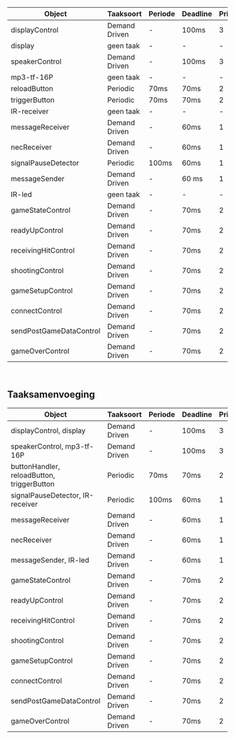 | Object | Taaksoort | Periode | Deadline | Prioriteit |
|--------|-----------|---------|----------|------------|
| displayControl | Demand Driven | - | 100ms |  3 |
| display | geen taak | - | - | - |
| speakerControl | Demand Driven | - | 100ms | 3 |
| mp3-tf-16P | geen taak | - | - | - |
| reloadButton | Periodic | 70ms | 70ms | 2 |
| triggerButton | Periodic | 70ms | 70ms | 2 |
| IR-receiver | geen taak | - | - | - |
| messageReceiver | Demand Driven | - |60ms | 1 |
| necReceiver | Demand Driven | - | 60ms | 1 |
| signalPauseDetector | Periodic | 100ms | 60ms | 1 |
| messageSender | Demand Driven | - | 60 ms| 1 |
| IR-led | geen taak | - | - | - |
| gameStateControl | Demand Driven | - | 70ms | 2 |
| readyUpControl | Demand Driven | - | 70ms | 2 |
| receivingHitControl | Demand Driven | - | 70ms | 2 |
| shootingControl | Demand Driven | - | 70ms | 2 |
| gameSetupControl | Demand Driven | - | 70ms | 2 |
| connectControl | Demand Driven | - | 70ms | 2 |
| sendPostGameDataControl | Demand Driven | - | 70ms | 2 |
| gameOverControl | Demand Driven | - | 70ms | 2 |

<br>

## Taaksamenvoeging
| Object | Taaksoort | Periode | Deadline | Prioriteit |
|--------|-----------|---------|----------|------------|
| displayControl, display | Demand Driven | - | 100ms | 3 |
| speakerControl, mp3-tf-16P | Demand Driven | - | 100ms | 3 |
| buttonHandler, reloadButton, triggerButton | Periodic | 70ms | 70ms| 2 |
| signalPauseDetector, IR-receiver | Periodic | 100ms | 60ms | 1 |
| messageReceiver | Demand Driven | - | 60ms | 1 |
| necReceiver | Demand Driven | - | 60ms | 1 |
| messageSender, IR-led | Demand Driven | - | 60ms | 1 |
| gameStateControl | Demand Driven | - | 70ms | 2 |
| readyUpControl | Demand Driven | - | 70ms | 2 |
| receivingHitControl | Demand Driven | - | 70ms | 2 |
| shootingControl | Demand Driven | - | 70ms | 2 |
| gameSetupControl | Demand Driven | - | 70ms | 2 |
| connectControl | Demand Driven | - | 70ms | 2 |
| sendPostGameDataControl | Demand Driven | - | 70ms | 2 |
| gameOverControl | Demand Driven | - | 70ms | 2 |




